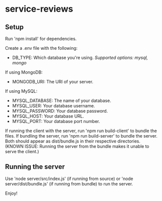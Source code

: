 # service-reviews

## Setup

Run 'npm install' for dependencies.

Create a .env file with the following:

- DB_TYPE: Which database you're using. _Supported options: mysql, mongo_

If using MongoDB:

- MONGODB_URI: The URI of your server.

If using MySQL:

- MYSQL_DATABASE: The name of your database.
- MYSQL_USER: Your database username.
- MYSQL_PASSWORD: Your database password.
- MYSQL_HOST: Your database URL.
- MYSQL_PORT: Your database port number.

If running the client with the server, run 'npm run build-client' to bundle the files. If bundling the server, run 'npm run build-server' to bundle the server. Both should appear as dist/bundle.js in their respective directories. (KNOWN ISSUE: Running the server from the bundle makes it unable to serve the client.)

## Running the server

Use 'node server/src/index.js' (if running from source) or 'node server/dist/bundle.js' (if running from bundle) to run the server.

Enjoy!